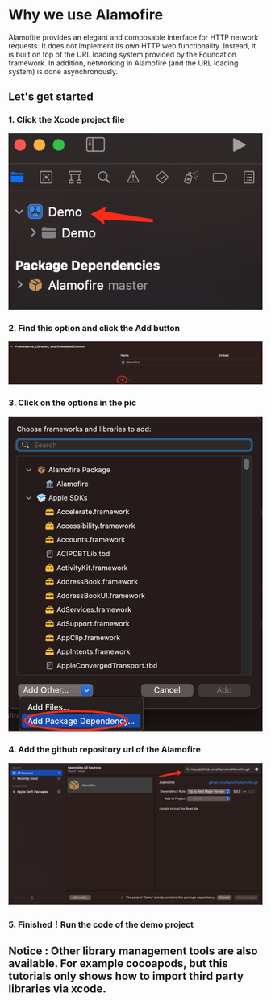 # Why we use Alamofire
Alamofire provides an elegant and composable interface for HTTP network requests. It does not implement its own HTTP web functionality. Instead, it is built on top of the URL loading system provided by the Foundation framework. In addition, networking in Alamofire (and the URL loading system) is done asynchronously.
## Let's get started
### 1. Click the Xcode project file
![IMAGE](https://github.com/MGMCN/Team-GYUK/blob/main/image/Add_lib0.png)
### 2. Find this option and click the Add button
![IMAGE](https://github.com/MGMCN/Team-GYUK/blob/main/image/Add_lib1.png)
### 3. Click on the options in the pic
![IMAGE](https://github.com/MGMCN/Team-GYUK/blob/main/image/Add_lib2.png)
### 4. Add the github repository url of the Alamofire
![IMAGE](https://github.com/MGMCN/Team-GYUK/blob/main/image/Add_lib3.png)
### 5. Finished！Run the code of the demo project
## Notice : Other library management tools are also available. For example cocoapods, but this tutorials only shows how to import third party libraries via xcode.
